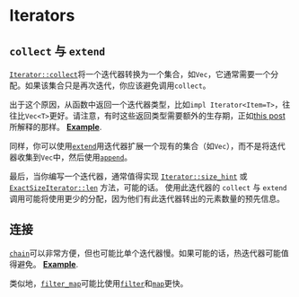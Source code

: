 # Iterators

## `collect` 与 `extend`

[`Iterator::collect`]将一个迭代器转换为一个集合，如`Vec`，它通常需要一个分配。如果该集合只是再次迭代，你应该避免调用`collect`。

[`Iterator::collect`]: https://doc.rust-lang.org/std/iter/trait.Iterator.html#method.collect

出于这个原因，从函数中返回一个迭代器类型，比如`impl Iterator<Item=T>`，往往比`Vec<T>`更好。请注意，有时这些返回类型需要额外的生存期，正如[this post]所解释的那样。
[**Example**](https://github.com/rust-lang/rust/pull/77990/commits/660d8a6550a126797aa66a417137e39a5639451b).

[this post]: https://blog.katona.me/2019/12/29/Rust-Lifetimes-and-Iterators/

同样，你可以使用[`extend`]用迭代器扩展一个现有的集合（如`Vec`），而不是将迭代器收集到`Vec`中，然后使用[`append`]。

[`extend`]: https://doc.rust-lang.org/std/iter/trait.Extend.html#tymethod.extend
[`append`]: https://doc.rust-lang.org/std/vec/struct.Vec.html#method.append

最后，当你编写一个迭代器，通常值得实现 [`Iterator::size_hint`] 或 [`ExactSizeIterator::len`] 方法，可能的话。
使用此迭代器的 `collect` 与 `extend` 调用可能将使用更少的分配，因为他们有此迭代器转出的元素数量的预先信息。

[`Iterator::size_hint`]: https://doc.rust-lang.org/std/iter/trait.Iterator.html#method.size_hint
[`ExactSizeIterator::len`]: https://doc.rust-lang.org/std/iter/trait.ExactSizeIterator.html#method.len

## 连接

[`chain`]可以非常方便，但也可能比单个迭代器慢。如果可能的话，热迭代器可能值得避免。
[**Example**](https://github.com/rust-lang/rust/pull/64801/commits/5ca99b750e455e9b5e13e83d0d7886486231e48a).

类似地，[`filter_map`]可能比使用[`filter`]和[`map`]更快。

[`chain`]: https://doc.rust-lang.org/std/iter/trait.Iterator.html#method.chain
[`filter_map`]: https://doc.rust-lang.org/std/iter/trait.Iterator.html#method.filter_map
[`filter`]: https://doc.rust-lang.org/std/iter/trait.Iterator.html#method.filter
[`map`]: https://doc.rust-lang.org/std/iter/trait.Iterator.html#method.map

